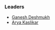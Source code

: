 ### Leaders

- [Ganesh Deshmukh](mailto:ganesh.deshmukh@owasp.org)
- [Arya Kaslikar](mailto:arya.kaslikar@owasp.org)
